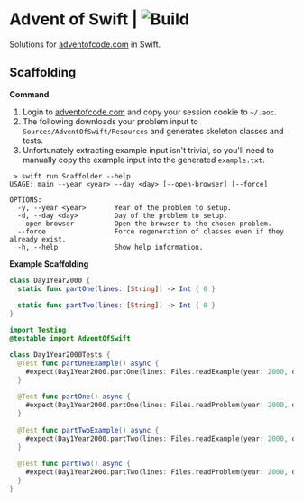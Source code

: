 # Advent of Swift | ![Build](https://github.com/ianvkoeppe/AdventOfSwift/actions/workflows/build.yml/badge.svg)

Solutions for [adventofcode.com](https://adventofcode.com) in Swift.

## Scaffolding

**Command**

1. Login to [adventofcode.com](https://adventofcode.com) and copy your session cookie to `~/.aoc`. 
2. The following downloads your problem input to `Sources/AdventOfSwift/Resources` and generates skeleton classes and tests.
3. Unfortunately extracting example input isn't trivial, so you'll need to manually copy the example input into the generated `example.txt`.

```commandline
 > swift run Scaffolder --help
USAGE: main --year <year> --day <day> [--open-browser] [--force]

OPTIONS:
  -y, --year <year>       Year of the problem to setup.
  -d, --day <day>         Day of the problem to setup.
  --open-browser          Open the browser to the chosen problem.
  --force                 Force regeneration of classes even if they already exist.
  -h, --help              Show help information.
```

**Example Scaffolding**
```swift
class Day1Year2000 {
  static func partOne(lines: [String]) -> Int { 0 }
  
  static func partTwo(lines: [String]) -> Int { 0 }
}
```

```swift
import Testing
@testable import AdventOfSwift

class Day1Year2000Tests {
  @Test func partOneExample() async {
    #expect(Day1Year2000.partOne(lines: Files.readExample(year: 2000, day: 1)) == 0)
  }
  
  @Test func partOne() async {
    #expect(Day1Year2000.partOne(lines: Files.readProblem(year: 2000, day: 1)) == 0)
  }
  
  @Test func partTwoExample() async {
    #expect(Day1Year2000.partTwo(lines: Files.readExample(year: 2000, day: 1)) == 0)
  }
  
  @Test func partTwo() async {
    #expect(Day1Year2000.partTwo(lines: Files.readProblem(year: 2000, day: 1)) == 0)
  }
}
```
